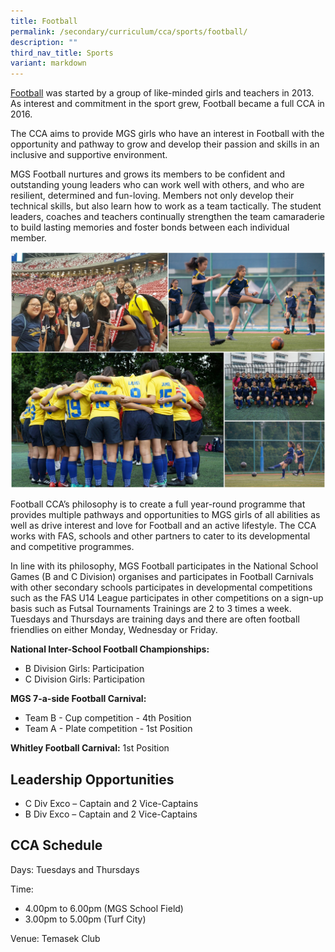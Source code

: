 ```yaml
---
title: Football
permalink: /secondary/curriculum/cca/sports/football/
description: ""
third_nav_title: Sports
variant: markdown
---
```

[Football](https://youtu.be/RuS6JeCgk7w) was started by a group of like-minded girls and teachers in 2013. As interest and commitment in the sport grew, Football became a full CCA in 2016.  

The CCA aims to provide MGS girls who have an interest in Football with the opportunity and pathway to grow and develop their passion and skills in an inclusive and supportive environment.

MGS Football nurtures and grows its members to be confident and outstanding young leaders who can work well with others, and who are resilient, determined and fun-loving. Members not only develop their technical skills, but also learn how to work as a team tactically. The student leaders, coaches and teachers continually strengthen the team camaraderie to build lasting memories and foster bonds between each individual member.

![](/images/Sec_cca/football.jpg)

Football CCA’s philosophy is to create a full year-round programme that provides multiple pathways and opportunities to MGS girls of all abilities as well as drive interest and love for Football and an active lifestyle. The CCA works with FAS, schools and other partners to cater to its developmental and competitive programmes.

In line with its philosophy, MGS Football participates in the National School Games (B and C Division) organises and participates in Football Carnivals with other secondary schools participates in developmental competitions such as the FAS U14 League participates in other competitions on a sign-up basis such as Futsal Tournaments Trainings are 2 to 3 times a week. Tuesdays and Thursdays are training days and there are often football friendlies on either Monday, Wednesday or Friday.

**National Inter-School Football Championships:**

* B Division Girls: Participation
* C Division Girls: Participation


**MGS 7-a-side Football Carnival:**
* Team B - Cup competition - 4th Position
* Team A - Plate competition - 1st Position 
  

**Whitley Football Carnival:** 1st Position


## Leadership Opportunities

* C Div Exco – Captain and 2 Vice-Captains
* B Div Exco – Captain and 2 Vice-Captains


## CCA Schedule

Days: Tuesdays and Thursdays

Time:
* 4.00pm to 6.00pm (MGS School Field)
* 3.00pm to 5.00pm (Turf City)

Venue: Temasek Club